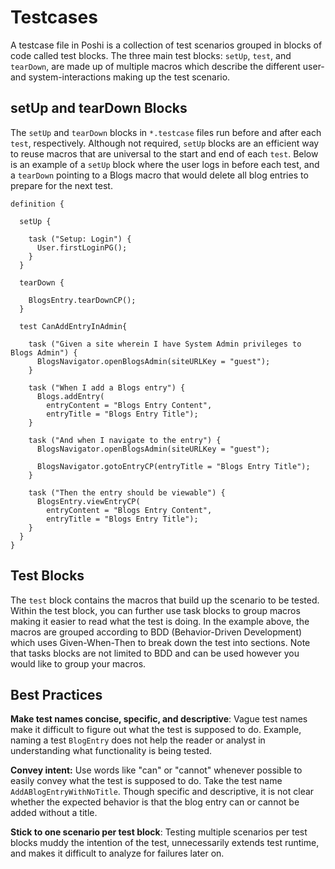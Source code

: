 # Testcases

A testcase file in Poshi is a collection of test scenarios grouped in blocks of code called test blocks. The three main test blocks: `setUp`, `test`, and `tearDown`, are made up of multiple macros which describe the different user- and system-interactions making up the test scenario.

## setUp and tearDown Blocks

The `setUp` and `tearDown` blocks in `*.testcase` files run before and after each `test`, respectively. Although not required, `setUp` blocks are an efficient way to reuse macros that are universal to the start and end of each `test`. Below is an example of a `setUp` block where the user logs in before each test, and a `tearDown` pointing to a Blogs macro that would delete all blog entries to prepare for the next test.

```
definition {

  setUp {

    task ("Setup: Login") {
      User.firstLoginPG();
    }  
  }

  tearDown {

    BlogsEntry.tearDownCP();
  }

  test CanAddEntryInAdmin{

    task ("Given a site wherein I have System Admin privileges to Blogs Admin") {
      BlogsNavigator.openBlogsAdmin(siteURLKey = "guest");
    }

    task ("When I add a Blogs entry") {
      Blogs.addEntry(
      	entryContent = "Blogs Entry Content",
      	entryTitle = "Blogs Entry Title");
    }

    task ("And when I navigate to the entry") {
      BlogsNavigator.openBlogsAdmin(siteURLKey = "guest");

      BlogsNavigator.gotoEntryCP(entryTitle = "Blogs Entry Title");
    }

    task ("Then the entry should be viewable") {
      BlogsEntry.viewEntryCP(
      	entryContent = "Blogs Entry Content",
      	entryTitle = "Blogs Entry Title");
    }
  }
}
```

## Test Blocks

The `test` block contains the macros that build up the scenario to be tested. Within the test block, you can further use task blocks to group macros making it easier to read what the test is doing. In the example above, the macros are grouped according to BDD (Behavior-Driven Development) which uses Given-When-Then to break down the test into sections. Note that tasks blocks are not limited to BDD and can be used however you would like to group your macros.

## Best Practices

**Make test names concise, specific, and descriptive**: Vague test names make it difficult to figure out what the test is supposed to do. Example, naming a test `BlogEntry` does not help the reader or analyst in understanding what functionality is being tested.

**Convey intent:** Use words like "can" or "cannot" whenever possible to easily convey what the test is supposed to do. Take the test name `AddABlogEntryWithNoTitle`. Though specific and descriptive, it is not clear whether the expected behavior is that the blog entry can or cannot be added without a title.

**Stick to one scenario per test block**: Testing multiple scenarios per test blocks muddy the intention of the test, unnecessarily extends test runtime, and makes it difficult to analyze for failures later on.
